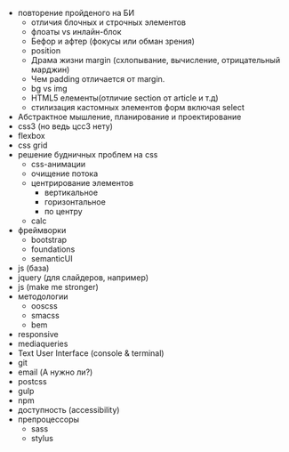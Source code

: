 - повторение пройденого на БИ
  - отличия блочных и строчных элементов
  - флоаты vs инлайн-блок
  - Бефор и афтер (фокусы или обман зрения)
  - position
  - Драма жизни margin (схлопывание, вычисление, отрицательный марджин)
  - Чем padding отличается от margin.
  - bg vs img
  - HTML5 елементы(отличие section от article и т.д)
  - стилизация кастомных элементов форм включая select
- Абстрактное мышление, планирование и проектирование
- css3 (но ведь цсс3 нету)
- flexbox
- css grid
- решение будничных проблем на css
  - css-анимации
  - очищение потока
  - центрирование элементов
  	- вертикальное
  	- горизонтальное
  	- по центру
  - calc
- фреймворки
  - bootstrap
  - foundations
  - semanticUI
- js (база)
- jquery (для слайдеров, например)
- js (make me stronger)
- методологии
  - ooscss
  - smacss
  - bem
- responsive
- mediaqueries
- Text User Interface (console & terminal)
- git
- email (А нужно ли?)
- postcss
- gulp
- npm
- доступность (accessibility)
- препроцессоры
  - sass
  - stylus
